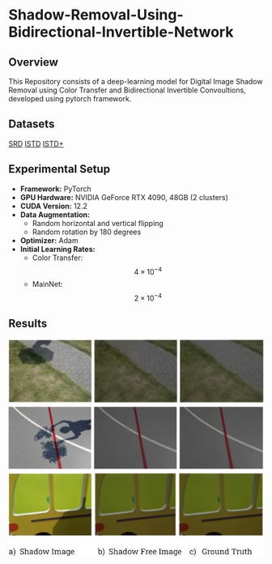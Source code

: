 # Shadow-Removal-Using-Bidirectional-Invertible-Network
## Overview
This Repository consists of a deep-learning model for Digital Image Shadow Removal using Color Transfer and Bidirectional Invertible Convoultions, developed using pytorch framework.
## Datasets
[SRD](https://drive.google.com/file/d/1W8vBRJYDG9imMgr9I2XaA13tlFIEHOjS/view?usp=drive_link)
[ISTD](https://drive.gURLoogle.com/file/d/1I0qw-65KBA6np8vIZzO6oeiOvcDBttAY/view?usp=drive_link)
[ISTD+](https://drive.google.com/file/d/1rsCSWrotVnKFUqu9A_Nw9Uf-bJq_ryOv/view?usp=drive_link)

## Experimental Setup
- **Framework:** PyTorch
- **GPU Hardware:** NVIDIA GeForce RTX 4090, 48GB (2 clusters)
- **CUDA Version:** 12.2
- **Data Augmentation:**
  - Random horizontal and vertical flipping
  - Random rotation by 180 degrees
- **Optimizer:** Adam
- **Initial Learning Rates:**
  - Color Transfer: $$4 \times 10^{-4}$$
  - MainNet: $$2 \times 10^{-4}$$
## Results
![Project Logo](Results.png)







